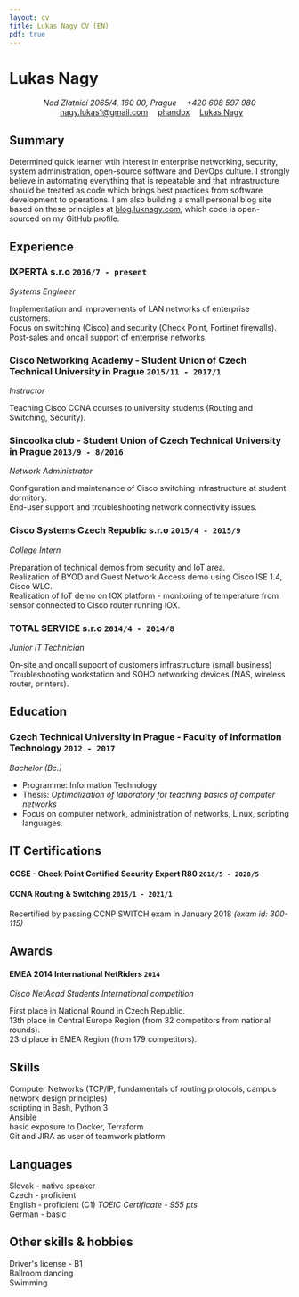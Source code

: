 ```yaml
---
layout: cv
title: Lukas Nagy CV (EN)
pdf: true
---
```

# Lukas __Nagy__
<div align="center" id="contact_info">
<i class="fi-home" style="margin-left:1em">Nad Zlatnicí 2065/4, 160 00, Prague</i> 
<i class="fi-telephone" style="margin-left:1em">+420 608 597 980</i>
<i class="fi-mail" style="margin-left:1em"></i>
<a href="nagy.lukas1@gmail.com" style="margin-left:0.5em">nagy.lukas1@gmail.com</a>
<i class="fi-social-github" style="margin-left:1em"></i>
<a href="https://github.com/phandox">phandox</a>
<i class="fi-social-linkedin" style="margin-left:1em"></i>
<a href="www.linkedin.com/in/nagylukas">Lukas Nagy</a>
</div>

## Summary

Determined quick learner wtih interest in enterprise networking, security, system administration, open-source software and DevOps culture. I strongly believe in automating everything that is repeatable and that infrastructure should be treated as code which brings best practices from software development to operations. I am also building a small personal blog site based on these principles at [blog.luknagy.com](https://blog.luknagy.com), which code is open-sourced on my GitHub profile.

## Experience

### __IXPERTA s.r.o__  `2016/7 - present`
_Systems Engineer_<br>

Implementation and improvements of LAN networks of enterprise customers.<br>
Focus on switching (Cisco) and security (Check Point, Fortinet firewalls).<br>
Post-sales and oncall support of enterprise networks.<br>

### __Cisco Networking Academy - Student Union of Czech Technical University in Prague__  `2015/11 - 2017/1`
_Instructor_<br>

Teaching Cisco CCNA courses to university students (Routing and Switching, Security).<br>

### __Sincoolka club - Student Union of Czech Technical University in Prague__  `2013/9 - 8/2016`
_Network Administrator_<br>

Configuration and maintenance of Cisco switching infrastructure at student dormitory.<br>
End-user support and troubleshooting network connectivity issues.<br>

### __Cisco Systems Czech Republic s.r.o__  `2015/4 - 2015/9`
_College Intern_<br>

Preparation of technical demos from security and IoT area.<br>
Realization of BYOD and Guest Network Access demo using Cisco ISE 1.4, Cisco WLC.<br>
Realization of IoT demo on IOX platform - monitoring of temperature from sensor connected to Cisco router running IOX.<br>

### __TOTAL SERVICE s.r.o__  `2014/4 - 2014/8`
_Junior IT Technician_<br>

On-site and oncall support of customers infrastructure (small business)<br>
Troubleshooting workstation and SOHO networking devices (NAS, wireless router, printers).<br>

## Education

### __Czech Technical University in Prague - Faculty of Information Technology__  `2012 - 2017`
_Bachelor (Bc.)_<br>

- Programme: Information Technology
- Thesis: _Optimalization of laboratory for teaching basics of computer networks_
- Focus on computer network, administration of networks, Linux, scripting languages.

## IT Certifications

#### __CCSE - Check Point Certified Security Expert R80__  `2018/5 - 2020/5`


#### __CCNA Routing & Switching__ `2015/1 - 2021/1`
Recertified by passing CCNP SWITCH exam in January 2018 _(exam id: 300-115)_


## Awards

#### __EMEA 2014 International NetRiders__ `2014`
_Cisco NetAcad Students International competition_<br>

First place in National Round in Czech Republic.<br>
13th place in Central Europe Region (from 32 competitors from national rounds).<br>
23rd place in EMEA Region (from 179 competitors).<br>

## Skills

Computer Networks (TCP/IP, fundamentals of routing protocols, campus network design principles)<br>
scripting in Bash, Python 3<br>
Ansible<br>
basic exposure to Docker, Terraform<br>
Git and JIRA as user of teamwork platform<br>

## Languages

Slovak - native speaker<br>
Czech - proficient<br>
English - proficient (C1)
_TOEIC Certificate - 955 pts_<br>
German - basic<br>

## Other skills & hobbies

Driver's license - B1<br>
Ballroom dancing<br>
Swimming<br>
<!-- ### Footer

Last updated: May 2018 -->
